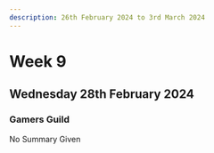 ```yaml
---
description: 26th February 2024 to 3rd March 2024
---
```


# Week 9

## Wednesday 28th February 2024

### Gamers Guild

No Summary Given